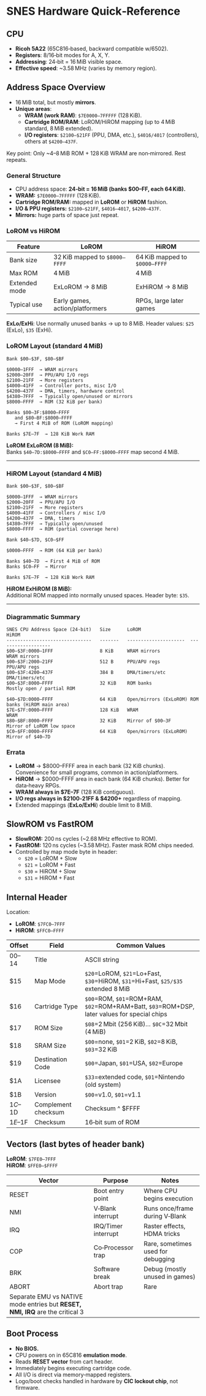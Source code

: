 # SNES Hardware Quick‑Reference

## CPU
- **Ricoh 5A22** (65C816‑based, backward compatible w/6502).
- **Registers**: 8/16‑bit modes for A, X, Y.  
- **Addressing**: 24‑bit = 16 MiB visible space.  
- **Effective speed**: ~3.58 MHz (varies by memory region).  

## Address Space Overview
- 16 MiB total, but mostly **mirrors**.  
- **Unique areas**:
  - **WRAM (work RAM)**: `$7E0000–7FFFFF` (128 KiB).  
  - **Cartridge ROM/RAM**: LoROM/HiROM mapping (up to 4 MiB standard, 8 MiB extended).
  - **I/O registers**: `$2100–$21FF` (PPU, DMA, etc.), `$4016/4017` (controllers), others at `$4200–437F`.  

Key point: Only ~4–8 MiB ROM + 128 KiB WRAM are non‑mirrored. Rest repeats.

### General Structure
- CPU address space: **24‑bit = 16 MiB (banks $00–FF, each 64 KiB).**
- **WRAM:** `$7E0000–7FFFFF` (128 KiB).  
- **Cartridge ROM/RAM:** mapped in **LoROM** or **HiROM** fashion.  
- **I/O & PPU registers:** `$2100–$21FF`, `$4016–4017`, `$4200–437F`.  
- **Mirrors:** huge parts of space just repeat.

### LoROM vs HiROM

| Feature       | LoROM                             | HiROM                          |
|---------------|-----------------------------------|--------------------------------|
| Bank size     | 32 KiB mapped to `$8000–FFFF`     | 64 KiB mapped to `$0000–FFFF` |
| Max ROM       | 4 MiB                             | 4 MiB                         |
| Extended mode | ExLoROM → 8 MiB                   | ExHiROM → 8 MiB               |
| Typical use   | Early games, action/platformers   | RPGs, large later games        |

**ExLo/ExHi**: Use normally unused banks → up to 8 MiB. Header values: `$25` (ExLo), `$35` (ExHi).

### LoROM Layout (standard 4 MiB)

```
Bank $00–$3F, $80–$BF

$0000–1FFF  → WRAM mirrors
$2000–20FF  → PPU/APU I/O regs
$2100–21FF  → More registers
$4000–41FF  → Controller ports, misc I/O
$4200–437F  → DMA, timers, hardware control
$4380–7FFF  → Typically open/unused or mirrors
$8000–FFFF  → ROM (32 KiB per bank)

Banks $00–3F:$8000–FFFF
   and $80–BF:$8000–FFFF
   → First 4 MiB of ROM (LoROM mapping)

Banks $7E–7F  → 128 KiB Work RAM
```

**LoROM ExLoROM (8 MiB):**  
Banks `$40–7D:$8000–FFFF` and `$C0–FF:$8000–FFFF` map second 4 MiB.

---

### HiROM Layout (standard 4 MiB)

```
Bank $00–$3F, $80–$BF

$0000–1FFF  → WRAM mirrors
$2000–20FF  → PPU/APU I/O
$2100–21FF  → More registers
$4000–41FF  → Controllers / misc I/O
$4200–437F  → DMA, timers
$4380–7FFF  → Typically open/unused
$8000–FFFF  → ROM (partial coverage here)

Bank $40–$7D, $C0–$FF

$0000–FFFF  → ROM (64 KiB per bank)

Banks $40–7D  → First 4 MiB of ROM
Banks $C0–FF  → Mirror

Banks $7E–7F  → 128 KiB Work RAM
```

**HiROM ExHiROM (8 MiB):**  
Additional ROM mapped into normally unused spaces. Header byte: `$35`.

---

### Diagrammatic Summary

```
SNES CPU Address Space (24-bit)   Size      LoROM                  HiROM
-------------------------------   -------   ---------------------  -------------------
$00–$3F:0000–1FFF                 8 KiB     WRAM mirrors           WRAM mirrors
$00–$3F:2000–21FF                 512 B     PPU/APU regs           PPU/APU regs
$00–$3F:4200–437F                 384 B     DMA/timers/etc         DMA/timers/etc
$00–$3F:8000–FFFF                 32 KiB    ROM banks              Mostly open / partial ROM

$40–$7D:0000–FFFF                 64 KiB    Open/mirrors (ExLoROM) ROM banks (HiROM main area)
$7E–$7F:0000–FFFF                 128 KiB   WRAM                   WRAM
$80–$BF:8000–FFFF                 32 KiB    Mirror of $00–3F       Mirror of LoROM low space
$C0–$FF:0000–FFFF                 64 KiB    Open/mirrors (ExLoROM) Mirror of $40–7D
```

### Errata
- **LoROM** → $8000–FFFF area in each bank (32 KiB chunks). Convenience for small programs, common in action/platformers.  
- **HiROM** → $0000–FFFF area in each bank (64 KiB chunks). Better for data‑heavy RPGs.  
- **WRAM always in $7E–7F** (128 KiB contiguous).  
- **I/O regs always in $2100‑21FF & $4200+** regardless of mapping.  
- Extended mappings (**ExLo/ExHi**) double limit to 8 MiB.  

## SlowROM vs FastROM
- **SlowROM:** 200 ns cycles (~2.68 MHz effective to ROM).  
- **FastROM:** 120 ns cycles (~3.58 MHz). Faster mask ROM chips needed.  
- Controlled by map mode byte in header:
  - `$20` = LoROM + Slow  
  - `$21` = LoROM + Fast  
  - `$30` = HiROM + Slow  
  - `$31` = HiROM + Fast  

## Internal Header
Location:  
- **LoROM**: `$7FC0–7FFF`  
- **HiROM**: `$FFC0–FFFF`

| Offset | Field               | Common Values |
|--------|---------------------|---------------|
| $00–$14 | Title              | ASCII string |
| $15     | Map Mode           | `$20`=LoROM, `$21`=Lo+Fast, `$30`=HiROM, `$31`=Hi+Fast, `$25/$35` extended 8 MiB |
| $16     | Cartridge Type     | `$00`=ROM, `$01`=ROM+RAM, `$02`=ROM+RAM+Batt, `$03`=ROM+DSP, later values for special chips |
| $17     | ROM Size           | `$08`=2 Mbit (256 KiB)… `$0C`=32 Mbit (4 MiB) |
| $18     | SRAM Size          | `$00`=none, `$01`=2 KiB, `$02`=8 KiB, `$03`=32 KiB |
| $19     | Destination Code   | `$00`=Japan, `$01`=USA, `$02`=Europe |
| $1A     | Licensee           | `$33`=extended code, `$01`=Nintendo (old system) |
| $1B     | Version            | `$00`=v1.0, `$01`=v1.1 |
| $1C–$1D | Complement checksum | Checksum ^ $FFFF |
| $1E–$1F | Checksum           | 16‑bit sum of ROM |

## Vectors (last bytes of header bank)

**LoROM**: `$7FE0–7FFF`  
**HiROM**: `$FFE0–$FFFF`

| Vector | Purpose            | Notes |
|--------|-------------------|-------|
| RESET  | Boot entry point   | Where CPU begins execution |
| NMI    | V‑Blank interrupt  | Runs once/frame during V‑Blank |
| IRQ    | IRQ/Timer interrupt| Raster effects, HDMA tricks |
| COP    | Co‑Processor trap  | Rare, sometimes used for debugging |
| BRK    | Software break     | Debug (mostly unused in games) |
| ABORT  | Abort trap         | Rare |
| Separate EMU vs NATIVE mode entries but **RESET, NMI, IRQ** are the critical 3 |

## Boot Process
- **No BIOS.**  
- CPU powers on in 65C816 **emulation mode**.  
- Reads **RESET vector** from cart header.  
- Immediately begins executing cartridge code.  
- All I/O is direct via memory‑mapped registers.  
- Logo/boot checks handled in hardware by **CIC lockout chip**, not firmware.
